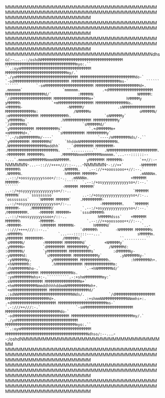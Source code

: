 

MMMMMMMMMMMMMMMMMMMMMMMMMMMMMMMMMMMMMMMMMMMMMMMMMMMMMMMMMMMMMMMMMMMMMMMMMMMMMMMMMMMMMMMMMMMMMMMMMMMM
MMMMMMMMMMMMMMMMMMMMMMMMMMMMMMMMMMMMMMMMMMMMMMMMMMMMMMMMMMMMMMMMMMMMMMMMMMMMMMMMMMMMMMMMMMMMMMMMMMMM
MMMMMMMMMMMMMMMMMMMMMMMMMMMMMMMMMMMMMMMMMMMMMMMMMMMMMMMMMMMMMMMMMMMMMMMMMMMMMMMMMMMMMMMMMMMMMMMMMMMM
MMMMMMMMMMMMMMMMMMMMMMMMMMMMMMMMMMMMMNdhso/:--..````..--:/oshdNMMMMMMMMMMMMMMMMMMMMMMMMMMMMMMMMMMMMM
MMMMMMMMMMMMMMMMMMMMMMMMMMMMMMMMmyo:.``                      ``.:oymMMMMMMMMMMMMMMMMMMMMMMMMMMMMMMMM
MMMMMMMMMMMMMMMMMMMMMMMMMMMMmy/.`                                  `./ymMMMMMMMMMMMMMMMMMMMMMMMMMMMM
MMMMMMMMMMMMMMMMMMMMMMMMMdo-`                                          `-odMMMMMMMMMMMMMMMMMMMMMMMMM
MMMMMMMMMMMMMMMMMMMMMMms-`        ``````                    ``````        `-smMMMMMMMMMMMMMMMMMMMMMM
MMMMMMMMMMMMMMMMMMMMd+.          .mmmmmm`                  `mmmmmm.          .+dMMMMMMMMMMMMMMMMMMMM
MMMMMMMMMMMMMMMMMMd/`            :MMMMMN                    NMMMMM:            `/dMMMMMMMMMMMMMMMMMM
MMMMMMMMMMMMMMMMm+`              hMMMMMy                    yMMMMMh              `+mMMMMMMMMMMMMMMMM
MMMMMMMMMMMMMMNs.               +MMMMMN-                    -NMMMMM/               .sNMMMMMMMMMMMMMM
MMMMMMMMMMMMMm:                /NMMMMMo                      oMMMMMN/                :mMMMMMMMMMMMMM
MMMMMMMMMMMMh.               `oNMMMMMy`                      `yMMMMMNo`               .hMMMMMMMMMMMM
MMMMMMMMMMMy`              `/dMMMMMMs`                        `sMMMMMMd/`              `yMMMMMMMMMMM
MMMMMMMMMMs`            `.+dMMMMMMm+                            +mMMMMMMd+.`            `sMMMMMMMMMM
MMMMMMMMMy`       ``.-/sdNMMMMMMMm/----`                    `----/mMMMMMMMNds/-.``       `yMMMMMMMMM
MMMMMMMMd`     `hhddmNMMMMMMMMMMMMMMMMN.                    .NMMMMMMMMMMMMMMMMNmddhh`     `dMMMMMMMM
MMMMMMMM-      .MMMMMMMMMMMMMMMMMMMMMMN.   ``..........``   .NMMMMMMMMMMMMMMMMMMMMMM.      -MMMMMMMM
MMMMMMMs       .MMMMMNNmmmNMMMMMMNmmmmm.`...---::::::---...`.mmmmmNMMMMMMNmmmNNMMMMM.       yMMMMMMM
MMMMMMN-       `++//:-````-NMMMMN-````...--::///++++///::--...````-NMMMMN-````-://++`       -NMMMMMM
MMMMMMh                   .NMMMMN.   `.--://++ooossooo++//:--.`   .NMMMMN.                   hMMMMMM
MMMMMM+                   .mNNNNm.  ..-::/+oossyyyyyyssoo+/::-..  .mNNNNm.                   +MMMMMM
MMMMMM-                    ``````  `.--:/+osyyyyyyyyyyyyso+/:--.`  ``````                    -MMMMMM
MMMMMM`                            ..-:/+osyyyyyyyyyyyyyyso+/:-..                            `MMMMMM
MMMMMN`    `sssssssso`             ..-:/+osyyyyyyyyyyyyyyso+/:-..             `ossssssss`    `NMMMMM
MMMMMM`    .MMMMMMMMM-             ..-:/+osyyyyyyyyyyyyyyso+/:-..             -MMMMMMMMM.    `MMMMMM
MMMMMM-    .MMMMMMMMM/             `.--:/+osyyyyyyyyyyyyso+/:--.`             /MMMMMMMMM.    -MMMMMM
MMMMMM+    `sssdMMMMMh              ..-::/+oossyyyyyyssoo+/::-..              hMMMMMdsss`    +MMMMMM
MMMMMMh        -MMMMMM-              `.--://++ooossooo++//:--.`              -MMMMMM-        hMMMMMM
MMMMMMN-        hMMMMMd`              `..--::///++++///::--..`              `dMMMMMh        -NMMMMMM
MMMMMMMs        .mMMMMMs                `...---::::::---...`                sMMMMMm.        yMMMMMMM
MMMMMMMM-        /MMMMMMs`                 ``..........``                 `sMMMMMN/        -MMMMMMMM
MMMMMMMMd`        +NMMMMMy`                                              .yMMMMMN+        `dMMMMMMMM
MMMMMMMMMy`        /NMMMMMd:                                            :dMMMMMN/        `yMMMMMMMMM
MMMMMMMMMMs`        :dMMMMMNy-                                        -yNMMMMMd:        `sMMMMMMMMMM
MMMMMMMMMMMy`        .yNMMMMMNy-`                                  `-yNMMMMMNy.        `yMMMMMMMMMMM
MMMMMMMMMMMMh.         :hMMMMMMNh+.                              .+hNMMMMMMh:         .hMMMMMMMMMMMM
MMMMMMMMMMMMMm:         `/hNMMMMMMNho-.`                    `.-+hNMMMMMMNd/`         :mMMMMMMMMMMMMM
MMMMMMMMMMMMMMNs.         `:ymMMMMMMMMmhs+:-.``````````.-:+shmMMMMMMMMmy:`         .sNMMMMMMMMMMMMMM
MMMMMMMMMMMMMMMMm+`          .+hmMMMMMMMMMMNmmddhhhhddmmNMMMMMMMMMMmh+.          `+mMMMMMMMMMMMMMMMM
MMMMMMMMMMMMMMMMMMd/`           .:sdNNMMMMMMMMMMMMMMMMMMMMMMMMNNds/.           `/dMMMMMMMMMMMMMMMMMM
MMMMMMMMMMMMMMMMMMMMd+.             .:+shmmNNMMMMMMMMMMNNmmhs+:.             .+dMMMMMMMMMMMMMMMMMMMM
MMMMMMMMMMMMMMMMMMMMMMms-`                `.-:///++///:-.`                `-smMMMMMMMMMMMMMMMMMMMMMM
MMMMMMMMMMMMMMMMMMMMMMMMMdo-`                                          `-odMMMMMMMMMMMMMMMMMMMMMMMMM
MMMMMMMMMMMMMMMMMMMMMMMMMMMMmy/.`                                  `./ymMMMMMMMMMMMMMMMMMMMMMMMMMMMM
MMMMMMMMMMMMMMMMMMMMMMMMMMMMMMMMmyo:.``                      ``.:oymMMMMMMMMMMMMMMMMMMMMMMMMMMMMMMMM
MMMMMMMMMMMMMMMMMMMMMMMMMMMMMMMMMMMMMNdhso/:--..````..--:/oshdNMMMMMMMMMMMMMMMMMMMMMMMMMMMMMMMMMMMMM
MMMMMMMMMMMMMMMMMMMMMMMMMMMMMMMMMMMMMMMMMMMMMMMMMMMMMMMMMMMMMMMMMMMMMMMMMMMMMMMMMMMMMMMMMMMMMMMMMMMM
MMMMMMMMMMMMMMMMMMMMMMMMMMMMMMMMMMMMMMMMMMMMMMMMMMMMMMMMMMMMMMMMMMMMMMMMMMMMMMMMMMMMMMMMMMMMMMMMMMMM
MMMMMMMMMMMMMMMMMMMMMMMMMMMMMMMMMMMMMMMMMMMMMMMMMMMMMMMMMMMMMMMMMMMMMMMMMMMMMMMMMMMMMMMMMMMMMMMMMMMM
